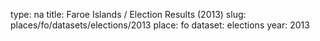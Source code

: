 type: na
title: Faroe Islands / Election Results (2013)
slug: places/fo/datasets/elections/2013
place: fo
dataset: elections
year: 2013
